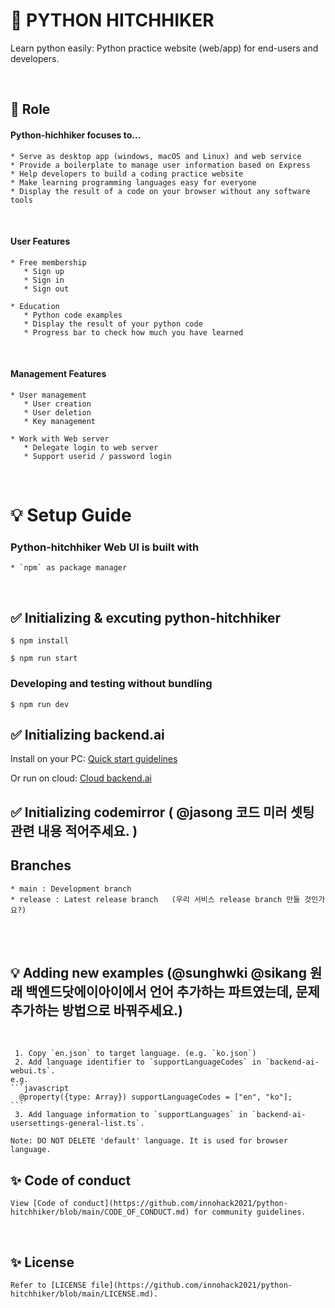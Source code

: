 # 🚀 PYTHON HITCHHIKER

Learn python easily: Python practice website (web/app) for end-users and developers.

</br>

## 📌 Role

#### Python-hichhiker focuses to...

    * Serve as desktop app (windows, macOS and Linux) and web service
    * Provide a boilerplate to manage user information based on Express
    * Help developers to build a coding practice website
    * Make learning programming languages easy for everyone
    * Display the result of a code on your browser without any software tools

</br>

#### User Features
    * Free membership
       * Sign up
       * Sign in
       * Sign out

    * Education
       * Python code examples
       * Display the result of your python code
       * Progress bar to check how much you have learned
   </br>

   #### Management Features
    * User management
       * User creation
       * User deletion
       * Key management

    * Work with Web server
       * Delegate login to web server
       * Support userid / password login

   <br>


# 💡 Setup Guide

### Python-hitchhiker Web UI is built with
    * `npm` as package manager

</br>

## ✅ Initializing & excuting python-hitchhiker

   ```
   $ npm install
   ```

   ```
   $ npm run start
   ```

### Developing and testing without bundling

   ```
   $ npm run dev
   ```

## ✅ Initializing backend.ai 

   Install on your PC: [Quick start guidelines](https://docs.backend.ai/en/latest/install/guides.html)

   Or run on cloud: [Cloud backend.ai](https://cloud.backend.ai/)


## ✅ Initializing codemirror ( @jasong 코드 미러 셋팅관련 내용 적어주세요. )


## Branches

    * main : Development branch
    * release : Latest release branch   (우리 서비스 release branch 만들 것인가요?)


</br>
</br>


## 💡 Adding new examples (@sunghwki @sikang 원래 백엔드닷에이아이에서 언어 추가하는 파트였는데, 문제 추가하는 방법으로 바꿔주세요.)

</br>

     1. Copy `en.json` to target language. (e.g. `ko.json`)
     2. Add language identifier to `supportLanguageCodes` in `backend-ai-webui.ts`.
    e.g.
    ```javascript
      @property({type: Array}) supportLanguageCodes = ["en", "ko"];
    ```
     3. Add language information to `supportLanguages` in `backend-ai-usersettings-general-list.ts`.

    Note: DO NOT DELETE 'default' language. It is used for browser language.




##  ✨ Code of conduct

    View [Code of conduct](https://github.com/innohack2021/python-hitchhiker/blob/main/CODE_OF_CONDUCT.md) for community guidelines.

</br>


## ✨ License

    Refer to [LICENSE file](https://github.com/innohack2021/python-hitchhiker/blob/main/LICENSE.md).
